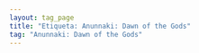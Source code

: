 ```yaml
---
layout: tag_page
title: "Etiqueta: Anunnaki: Dawn of the Gods"
tag: "Anunnaki: Dawn of the Gods"
---
```

